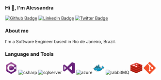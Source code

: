 ### Hi 👋, I'm Alessandra

[![Github Badge](https://img.shields.io/badge/-Github-000?style=flat-square&logo=Github&logoColor=white&link=https://github.com/profale)](https://github.com/profale)
[![Linkedin Badge](https://img.shields.io/badge/-LinkedIn-blue?style=flat-square&logo=Linkedin&logoColor=white&link=https://www.linkedin.com/in/ferreiraalessandra/)](https://www.linkedin.com/in/ferreiraalessandra)
[![Twitter Badge](https://img.shields.io/badge/-Twitter-1ca0f1?style=flat-square&labelColor=1ca0f1&logo=twitter&logoColor=white&link=https://twitter.com/aleferfon)](https://twitter.com/aleferfon)

### About me
I'm a Software Engineer based in Rio de Janeiro, Brazil.

### Language and Tools
<img src="https://raw.githubusercontent.com/devicons/devicon/9c6bfdb9783cdfe1018666ed76adcfd3eab6fad6/icons/csharp/csharp-original.svg" alt="csharp" width="40" height="40" style="max-width:100%;"> <img src="https://camo.githubusercontent.com/9cc77120b80abcd6bfcdc8f426f3a58621e7b64cc40520ad14ab73c7835279b2/68747470733a2f2f75706c6f61642e77696b696d656469612e6f72672f77696b6970656469612f636f6d6d6f6e732f652f65652f2e4e45545f436f72655f4c6f676f2e737667" alt="csharp" width="40" height="40" data-canonical-src="https://upload.wikimedia.org/wikipedia/commons/e/ee/.NET_Core_Logo.svg" style="max-width:100%;"> <img src="https://camo.githubusercontent.com/3748697a52d1edeb354efa48da67d505b939a4021ff6da8c2d42d536a2a82a05/68747470733a2f2f73766773686172652e636f6d2f692f51466d2e737667" alt="sqlserver" width="40" height="40" data-canonical-src="https://svgshare.com/i/QFm.svg" style="max-width:100%;"> <img src="https://raw.githubusercontent.com/devicons/devicon/9c6bfdb9783cdfe1018666ed76adcfd3eab6fad6/icons/visualstudio/visualstudio-plain.svg" alt="visual studio" width="40" height="40" style="max-width:100%;"> <img src="https://camo.githubusercontent.com/83138b88748031e2058a909cd10610f6063e32f6001aa8cc08098b6b78157b06/68747470733a2f2f75706c6f61642e77696b696d656469612e6f72672f77696b6970656469612f636f6d6d6f6e732f612f61382f4d6963726f736f66745f417a7572655f4c6f676f2e737667" alt="azure" width="45" height="45" data-canonical-src="https://upload.wikimedia.org/wikipedia/commons/a/a8/Microsoft_Azure_Logo.svg" style="max-width:100%;"><img src="https://raw.githubusercontent.com/devicons/devicon/9c6bfdb9783cdfe1018666ed76adcfd3eab6fad6/icons/docker/docker-original.svg" alt="docker" width="40" height="40" style="max-width:100%;"> <img src="https://camo.githubusercontent.com/52efcb7f1ba0a82b322c4d1eb8d33ebe886627b405013ed2f1d1c3cf818abbeb/68747470733a2f2f7777772e766563746f726c6f676f2e7a6f6e652f6c6f676f732f7261626269746d712f7261626269746d712d69636f6e2e737667" alt="rabbitMQ" width="40" height="40" data-canonical-src="https://www.vectorlogo.zone/logos/rabbitmq/rabbitmq-icon.svg" style="max-width:100%;"> <img src="https://raw.githubusercontent.com/devicons/devicon/9c6bfdb9783cdfe1018666ed76adcfd3eab6fad6/icons/redis/redis-original.svg" alt="redis" width="40" height="40" style="max-width:100%;"> <img src="https://raw.githubusercontent.com/devicons/devicon/9c6bfdb9783cdfe1018666ed76adcfd3eab6fad6/icons/git/git-original.svg" alt="git" width="40" height="40" style="max-width:100%;">
